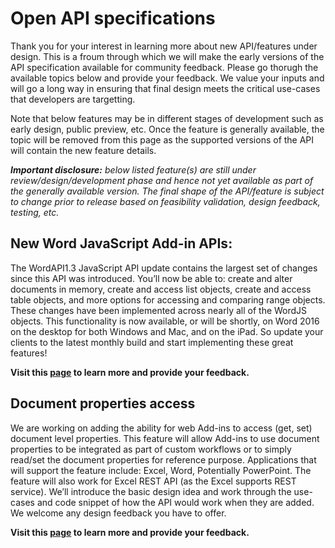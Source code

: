 # Open API specifications

Thank you for your interest in learning more about new API/features under design. This is a froum through which we will make the early versions of the API specification available for community feedback. Please go thorugh the available topics below and provide your feedback. We value your inputs and will go a long way in ensuring that final design meets the critical use-cases that developers are targetting. 

Note that below features may be in different stages of development such as early design, public preview, etc. Once the feature is generally available, the topic will be removed from this page as the supported versions of the API will contain the new feature details. 

_**Important disclosure:** below listed feature(s) are still under review/design/development phase and hence not yet available as part of the generally available version. The final shape of the API/feature is subject to change prior to release based on feasibility validation, design feedback, testing, etc._


## New Word JavaScript Add-in APIs:
The WordAPI1.3 JavaScript API update contains the largest set of changes since this API was introduced. You’ll now be able to: create and alter documents in memory, create and access list objects, create and access table objects, and more options for accessing and comparing range objects.
These changes have been implemented across nearly all of the WordJS objects. This functionality is now available, or will be shortly, on Word 2016 on the desktop for both Windows and Mac, and on the iPad. So update your clients to the latest monthly build and start implementing these great features!

**Visit this [page](https://github.com/OfficeDev/office-js-docs/tree/WordJs_1.3_Openspec/word) to learn more and provide your feedback.**

## Document properties access
We are working on adding the ability for web Add-ins to access (get, set) document level properties. This feature will allow Add-ins to use document properties to be integrated as part of custom workflows or to simply read/set the document properties for reference purpose. Applications that will support the feature include: Excel, Word, Potentially PowerPoint. The feature will also work for Excel REST API (as the Excel supports REST service). We’ll introduce the basic design idea and work through the use-cases and code snippet of how the API would work when they are added. We welcome any design feedback you have to offer. 

**Visit this [page](https://github.com/OfficeDev/office-js-docs/tree/DocumentProperties_OpenSpec) to learn more and provide your feedback.**



